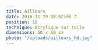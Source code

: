 ```yaml
---
title: Ailleurs
date: 2016-11-29 18:52:00 Z
position: 10
technique: Acrylique sur toile
dimensions: 50 x 50 cm
photo: "/uploads/ailleurs_hd.jpg"
---
```


